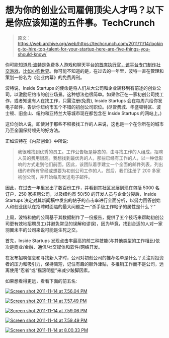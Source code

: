 # 想为你的创业公司雇佣顶尖人才吗？以下是你应该知道的五件事。TechCrunch

> 原文：<https://web.archive.org/web/https://techcrunch.com/2011/11/14/looking-to-hire-top-talent-for-your-startup-here-are-five-things-you-should-know/>

你可能知道[丹·波特](https://web.archive.org/web/20230205022159/http://www.crunchbase.com/person/dan-porter)是免费多人游戏和聊天平台[的首席执行官，该平台专门制作社交游戏](https://web.archive.org/web/20230205022159/http://www.crunchbase.com/company/omgpop)，[比如小狗世界](https://web.archive.org/web/20230205022159/https://techcrunch.com/2011/08/01/omgpop-puppy-one-million/)。你可能不知道的是，在过去的一年里，波特一直在管理和策划一份名为《创业内幕》的免费周刊。

波特说，Inside Startups 的使命是将人们从大公司和企业转移到有前途的创业公司，以激励纽约市的创业场景。这种想法也很简单。如果你正在一家初创公司找工作，或者知道有人在找工作，只需注册(免费), Inside Startups 会在每周六给你发电子邮件，告诉你纽约市五个不错的初创公司职位。(尽管费城、华盛顿特区、波士顿、旧金山、纽约和亚特兰大等城市现在都包含在 Inside Startups 的网站上。)

这位创始人说，即使对于那些不积极找工作的人来说，这也是一个在你所在的城市乃至全国保持领先的好方法。

正如波特在《内部创业》中所说:

> 我很难找到优秀的员工。工作公告板是静态的，由寻找工作的人组成，招聘人员的费用很高。我想找到最优秀的人，那些已经有工作的人，以一种低影响的方式走到他们前面。因此，该团队着手建立一个全面的邮件列表，列出纽约市所有曾经或想要为初创公司工作的人。然后，我们注册了 200 多家初创公司，并开始每周发送电子邮件。

因此，在过去一年里发出了数百份工作，并看到其社区发展到现在包括 5000 名订户，250 家招聘公司，以及纽约市 50/50 的开发人员与企业分裂后，Inside Startups 决定对其新闻稿中发出的帖子的点击率进行全面分析，以努力回答创始人和创业团队在招聘时面临的最大问题之一:“杀手级工作帖子的属性是什么？”

上周，波特和他的公司基于其数据制作了一份报告，提供了五个技巧来帮助初创公司更有效地招聘员工(并避免常见的误解和谬误)，因为毕竟，找到合适的人对一家羽翼未丰的公司来说可能是生死之交。

首先，Inside Startups 发现点击率最高的前三种技能(与其他类型的工作相比)依次是商业/金融、通信/社交媒体和软件/网络开发。

在发布招聘信息和寻找新人才时，公司对初创公司的推荐名单是什么？关注对投资者的压力和吸引力，保持简短，记住有趣的额外津贴，多推销工作而不是公司，远离使用“忍者”或“摇滚明星”来减少跛脚因素。

如果想看得更远，看看下面的前五名:

[![](img/b2d155d2d8aec96fb9ddc421cfe11bd7.png "Screen shot 2011-11-14 at 7.56.04 PM")](https://web.archive.org/web/20230205022159/https://techcrunch.com/wp-content/uploads/2011/11/screen-shot-2011-11-14-at-7-56-04-pm.png)

[![](img/bf64f94d50226fbea7d4bca259b85689.png "Screen shot 2011-11-14 at 7.57.49 PM")](https://web.archive.org/web/20230205022159/https://techcrunch.com/wp-content/uploads/2011/11/screen-shot-2011-11-14-at-7-57-49-pm.png)

[![](img/7fd708efe047e15f6dc808c03ca1a343.png "Screen shot 2011-11-14 at 7.59.06 PM")](https://web.archive.org/web/20230205022159/https://techcrunch.com/wp-content/uploads/2011/11/screen-shot-2011-11-14-at-7-59-06-pm.png)

[![](img/73706d5a768db77534d9466f72c714f0.png "Screen shot 2011-11-14 at 7.59.49 PM")](https://web.archive.org/web/20230205022159/https://techcrunch.com/wp-content/uploads/2011/11/screen-shot-2011-11-14-at-7-59-49-pm.png)

[![](img/cb23b2738d14bca92fd4c4ecb23553c1.png "Screen shot 2011-11-14 at 8.00.33 PM")](https://web.archive.org/web/20230205022159/https://techcrunch.com/wp-content/uploads/2011/11/screen-shot-2011-11-14-at-8-00-33-pm.png)